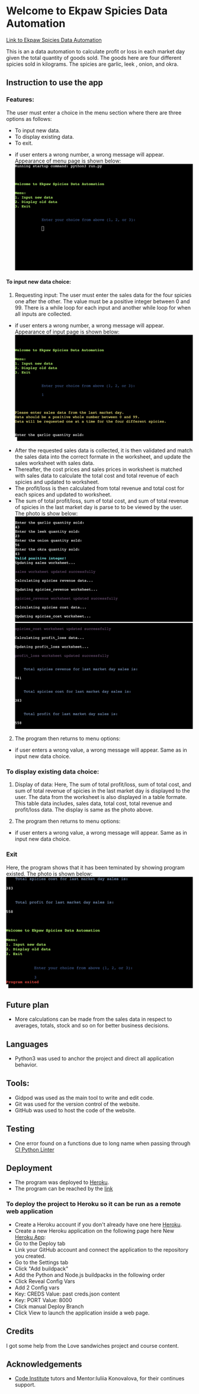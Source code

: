 # Welcome to Ekpaw Spicies Data Automation

[Link to Ekpaw Spicies Data Automation](https://ekpaw-spicies-e70a831cb30f.herokuapp.com/)

This is an a data automation to calculate profit or loss in each market day given
the total quantity of goods sold. The goods here are four different spicies sold in
kilograms. The spicies are garlic, leek , onion, and okra.

## Instruction to use the app

### Features:
The user must enter a choice in the menu section where there are three options as follows:
- To input new data.
- To display existing data.
- To exit.
* if user enters a wrong number, a wrong message will appear. Appearance of menu page is shown below:
![](assets/images/menu.png)


#### To input new data choice:
1. Requesting input:
The user must enter the sales data for the four spicies one after the other. The value must be a positive integer
between 0 and 99. There is a while loop for each input and another while loop for when all inputs are collected.
* if user enters a wrong number, a wrong message will appear. Appearance of input page is shown below:
![](assets/images/inputs.png)
 
- After the requested sales data is collected, it is then validated and match the sales data into the correct formate in
the worksheet, and update the sales worksheet with sales data. 
- Thereafter, the cost prices and sales prices in worksheet is matched with sales data to calculate the total cost and total revenue of each spicies and updated to worksheet.
- The profit/loss is then calculated from total revenue and total cost for each spices and updated to worksheet.
- The sum of total profit/loss, sum of total cost, and sum of total revenue of spicies in the last market day is parse to
to be viewed by the user. The photo is show below:
![](assets/images/display_to_user1.png)
![](assets/images/display_to_user2.png)

2. The program then returns to menu options:
* if user enters a wrong value, a wrong message will appear. Same as in input new data choice.

### To display existing data choice:
1. Display of data:
Here, The sum of total profit/loss, sum of total cost, and sum of total revenue of spicies in the last market day 
is displayed to the user. The data from the worksheet is also displayed in a table formate. This table data includes,
sales data, total cost, total revenue and profit/loss data. The display is same as the photo above.

2. The program then returns to menu options:
* if user enters a wrong value, a wrong message will appear. Same as in input new data choice.

### Exit
Here, the program shows that it has been teminated by showing program existed.
The photo is shown below:
![](assets/images/exit_program.png)

## Future plan
* More calculations can be made from the sales data in respect to averages, totals, stock and so on for
better business decisions.

## Languages
* Python3 was used to anchor the project and direct all application behavior.

## Tools:

* Gidpod was used as the main tool to write and edit code.
* Git was used for the version control of the website.
* GitHub was used to host the code of the website.

## Testing

* One error found on a functions due to long name when passing through 
[CI Python Linter](https://pep8ci.herokuapp.com/#) 

## Deployment

* The program was deployed to [Heroku](https://dashboard.heroku.com/).
* The program can be reached by the [link](https://ekpaw-spicies-e70a831cb30f.herokuapp.com/)

### To deploy the project to Heroku so it can be run as a remote web application
- Create a Heroku account if you don't already have one here [Heroku](https://dashboard.heroku.com/).
- Create a new Heroku application on the following page here New [Heroku App](https://dashboard.heroku.com/apps):
- Go to the Deploy tab
- Link your GitHub account and connect the application to the repository you created.
- Go to the Settings tab
- Click "Add buildpack"
- Add the Python and Node.js buildpacks in the following order
- Click Reveal Config Vars
- Add 2 Config vars
- Key: CREDS    Value: past creds.json content
- Key: PORT    Value: 8000
- Click manual Deploy Branch
- Click View to launch the application inside a web page.

## Credits

I got some help from the Love sandwiches project and course content.

## Acknowledgements

- [Code Institute](https://codeinstitute.net/) tutors and Mentor:Iuliia Konovalova, for their continues support.